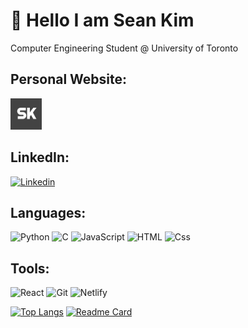 # 👋 Hello I am Sean Kim

Computer Engineering Student @ University of Toronto

## **Personal Website:** ##
<a href="https://www.skim1601.com/">
  <img
    alt="SK"
    src="SK-logo.png"
    width=50rem
  />
</a><br/>

## **LinkedIn:** ##
<a href="https://www.linkedin.com/in/sean-kim-752685212/">
  <img
    alt="Linkedin"
    src="https://img.shields.io/badge/linkedin-0077B5?logo=linkedin&logoColor=white&style=for-the-badge"
  />
</a><br/>

## **Languages:** ##
<img alt="Python" src="https://img.shields.io/badge/python-3670A0?style=for-the-badge&logo=python&logoColor=ffdd54" />
<img alt="C" src="https://img.shields.io/badge/c-%2300599C.svg?style=for-the-badge&logo=c&logoColor=white" />
<img alt="JavaScript" src="https://img.shields.io/badge/JavaScript-F7DF1E?logo=javascript&logoColor=white&style=for-the-badge" />
<img alt="HTML" src="https://img.shields.io/badge/html5-%23E34F26.svg?style=for-the-badge&logo=html5&logoColor=white" />
<img alt="Css" src="https://img.shields.io/badge/css3-%231572B6.svg?style=for-the-badge&logo=css3&logoColor=white" />

## **Tools:** ##
<img alt="React" src="https://img.shields.io/badge/react-%2320232a.svg?style=for-the-badge&logo=react&logoColor=%2361DAFB" />
<img alt="Git" src="https://img.shields.io/badge/git-%23F05033.svg?style=for-the-badge&logo=git&logoColor=white" />
<img alt="Netlify" src="https://img.shields.io/badge/netlify-%23000000.svg?style=for-the-badge&logo=netlify&logoColor=#00C7B7" /><br/>

[![Top Langs](https://github-readme-stats.vercel.app/api/top-langs/?username=skim1601&layout=compact&theme=vision-friendly-dark)](https://github.com/anuraghazra/github-readme-stats)
[![Readme Card](https://github-readme-stats.vercel.app/api/pin/?username=skim1601&repo=sean-kim-website&theme=vision-friendly-dark)](https://github.com/skim1601/sean-kim-website)
